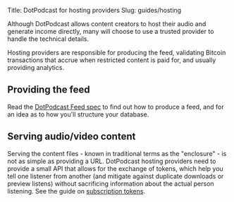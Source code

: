 Title: DotPodcast for hosting providers
Slug: guides/hosting


Although DotPodcast allows content creators to host their audio and generate income directly, many will choose to use a trusted provider to handle the technical details.

Hosting providers are responsible for producing the feed, validating Bitcoin transactions that accrue when restricted content is paid for, and usually providing analytics.

## Providing the feed

Read the [DotPodcast Feed spec](/spec-v1) to find out how to produce a feed, and for an idea as to how you'll structure your database.

## Serving audio/video content

Serving the content files - known in traditional terms as the "enclosure" - is not as simple as providing a URL. DotPodcast hosting providers need to provide a small API that allows for the exchange of tokens, which help you tell one listener from another (and mitigate against duplicate downloads or preview listens) without sacrificing information about the actual person listening. See the guide on [subscription tokens](../../subscription-tokens).
